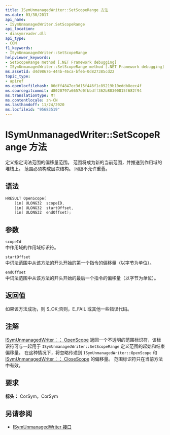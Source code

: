 ```yaml
---
title: ISymUnmanagedWriter::SetScopeRange 方法
ms.date: 03/30/2017
api_name:
- ISymUnmanagedWriter.SetScopeRange
api_location:
- diasymreader.dll
api_type:
- COM
f1_keywords:
- ISymUnmanagedWriter::SetScopeRange
helpviewer_keywords:
- SetScopeRange method [.NET Framework debugging]
- ISymUnmanagedWriter::SetScopeRange method [.NET Framework debugging]
ms.assetid: d4d98676-444b-46ca-bfe6-0d827385cd22
topic_type:
- apiref
ms.openlocfilehash: 06dff4847ec3d15f446f1c89219b10eddb8eec4f
ms.sourcegitcommit: d8020797a6657d0fbbdff362b80300815f682f94
ms.translationtype: MT
ms.contentlocale: zh-CN
ms.lasthandoff: 11/24/2020
ms.locfileid: "95683519"
---
```

# <a name="isymunmanagedwritersetscoperange-method"></a>ISymUnmanagedWriter::SetScopeRange 方法

定义指定词法范围的偏移量范围。 范围将成为新的当前范围，并推送到作用域的堆栈上。 范围必须构成层次结构。 同级不允许重叠。  
  
## <a name="syntax"></a>语法  
  
```cpp  
HRESULT OpenScope(  
    [in] ULONG32  scopeID,  
    [in] ULONG32  startOffset,  
    [in] ULONG32  endOffset);  
```  
  
## <a name="parameters"></a>参数  

 `scopeId`  
 中作用域的作用域标识符。  
  
 `startOffset`  
 中词法范围中从该方法的开头开始的第一个指令的偏移量（以字节为单位）。  
  
 `endOffset`  
 中词法范围中从该方法的开头开始的最后一个指令的偏移量（以字节为单位）。  
  
## <a name="return-value"></a>返回值  

 如果该方法成功，则 S_OK;否则，E_FAIL 或其他一些错误代码。  
  
## <a name="remarks"></a>注解  

 [ISymUnmanagedWriter：： OpenScope](isymunmanagedwriter-openscope-method.md) 返回一个不透明的范围标识符，该标识符可与一起用于 `ISymUnmanagedWriter::SetScopeRange` 定义范围的起始和结束偏移量。 在这种情况下，将忽略传递到 `ISymUnmanagedWriter::OpenScope` 和 [ISymUnmanagedWriter：： CloseScope](isymunmanagedwriter-closescope-method.md) 的偏移量。 范围标识符只在当前方法中有效。  
  
## <a name="requirements"></a>要求  

 **标头：** CorSym，CorSym  
  
## <a name="see-also"></a>另请参阅

- [ISymUnmanagedWriter 接口](isymunmanagedwriter-interface.md)
